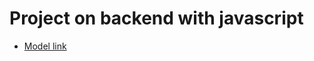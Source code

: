 # Project on backend with javascript 

- [Model link](https://app.eraser.io/workspace/YtPqZ1VogxGy1jzIDkzj?origin=share)